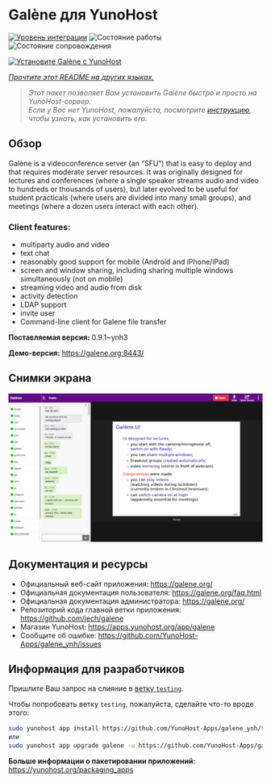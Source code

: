 <!--
Важно: этот README был автоматически сгенерирован <https://github.com/YunoHost/apps/tree/master/tools/readme_generator>
Он НЕ ДОЛЖЕН редактироваться вручную.
-->

# Galène для YunoHost

[![Уровень интеграции](https://dash.yunohost.org/integration/galene.svg)](https://ci-apps.yunohost.org/ci/apps/galene/) ![Состояние работы](https://ci-apps.yunohost.org/ci/badges/galene.status.svg) ![Состояние сопровождения](https://ci-apps.yunohost.org/ci/badges/galene.maintain.svg)

[![Установите Galène с YunoHost](https://install-app.yunohost.org/install-with-yunohost.svg)](https://install-app.yunohost.org/?app=galene)

*[Прочтите этот README на других языках.](./ALL_README.md)*

> *Этот пакет позволяет Вам установить Galène быстро и просто на YunoHost-сервер.*  
> *Если у Вас нет YunoHost, пожалуйста, посмотрите [инструкцию](https://yunohost.org/install), чтобы узнать, как установить его.*

## Обзор

Galène is a videoconference server (an “SFU”) that is easy to deploy and that requires moderate server resources. It was originally designed for lectures and conferences (where a single speaker streams audio and video to hundreds or thousands of users), but later evolved to be useful for student practicals (where users are divided into many small groups), and meetings (where a dozen users interact with each other).

### Client features:

- multiparty audio and video
- text chat
- reasonably good support for mobile (Android and iPhone/iPad)
- screen and window sharing, including sharing multiple windows simultaneously (not on mobile)
- streaming video and audio from disk
- activity detection
- LDAP support
- invite user
- Command-line client for Galene file transfer


**Поставляемая версия:** 0.9.1~ynh3

**Демо-версия:** <https://galene.org:8443/>

## Снимки экрана

![Снимок экрана Galène](./doc/screenshots/screenshot.png)

## Документация и ресурсы

- Официальный веб-сайт приложения: <https://galene.org/>
- Официальная документация пользователя: <https://galene.org/faq.html>
- Официальная документация администратора: <https://galene.org/>
- Репозиторий кода главной ветки приложения: <https://github.com/jech/galene>
- Магазин YunoHost: <https://apps.yunohost.org/app/galene>
- Сообщите об ошибке: <https://github.com/YunoHost-Apps/galene_ynh/issues>

## Информация для разработчиков

Пришлите Ваш запрос на слияние в [ветку `testing`](https://github.com/YunoHost-Apps/galene_ynh/tree/testing).

Чтобы попробовать ветку `testing`, пожалуйста, сделайте что-то вроде этого:

```bash
sudo yunohost app install https://github.com/YunoHost-Apps/galene_ynh/tree/testing --debug
или
sudo yunohost app upgrade galene -u https://github.com/YunoHost-Apps/galene_ynh/tree/testing --debug
```

**Больше информации о пакетировании приложений:** <https://yunohost.org/packaging_apps>
